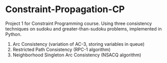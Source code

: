 # Constraint-Propagation-CP
Project 1 for Constraint Programming course. Using three consistency techniques on sudoku and greater-than-sudoku problems, implemented in Python.
1. Arc Consistency (variation of AC-3, storing variables in queue)
2. Restricted Path Consistency (RPC-1 algorithm)
3. Neighborhood Singleton Arc Consistency (NSACQ algorithm)
